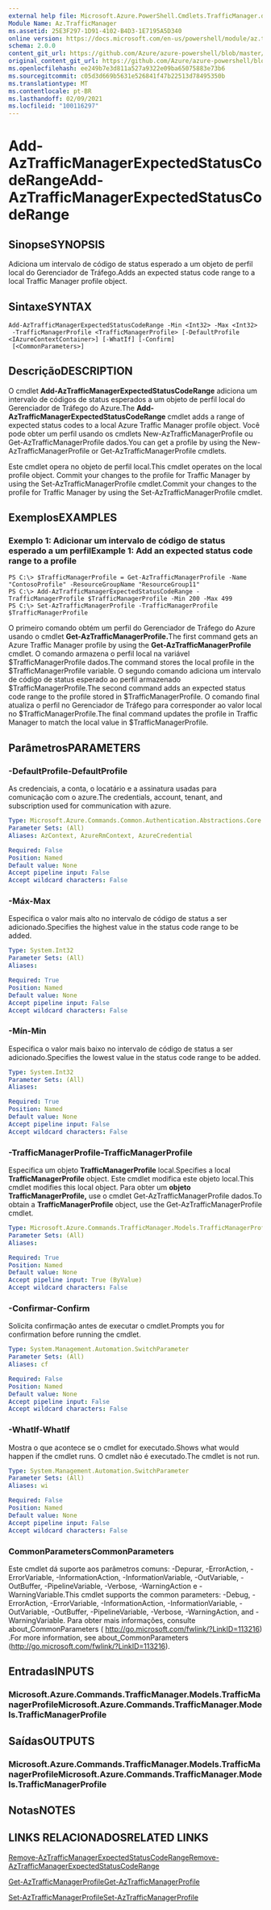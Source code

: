 ```yaml
---
external help file: Microsoft.Azure.PowerShell.Cmdlets.TrafficManager.dll-Help.xml
Module Name: Az.TrafficManager
ms.assetid: 25E3F297-1D91-4102-B4D3-1E7195A5D340
online version: https://docs.microsoft.com/en-us/powershell/module/az.trafficmanager/add-aztrafficmanagerexpectedstatuscoderange
schema: 2.0.0
content_git_url: https://github.com/Azure/azure-powershell/blob/master/src/TrafficManager/TrafficManager/help/Add-AzTrafficManagerExpectedStatusCodeRange.md
original_content_git_url: https://github.com/Azure/azure-powershell/blob/master/src/TrafficManager/TrafficManager/help/Add-AzTrafficManagerExpectedStatusCodeRange.md
ms.openlocfilehash: ee249b7e3d811a527a9322e09ba65075883e73b6
ms.sourcegitcommit: c05d3d669b5631e526841f47b22513d78495350b
ms.translationtype: MT
ms.contentlocale: pt-BR
ms.lasthandoff: 02/09/2021
ms.locfileid: "100116297"
---
```

# <span data-ttu-id="9b134-101">Add-AzTrafficManagerExpectedStatusCodeRange</span><span class="sxs-lookup"><span data-stu-id="9b134-101">Add-AzTrafficManagerExpectedStatusCodeRange</span></span>

## <span data-ttu-id="9b134-102">Sinopse</span><span class="sxs-lookup"><span data-stu-id="9b134-102">SYNOPSIS</span></span>
<span data-ttu-id="9b134-103">Adiciona um intervalo de código de status esperado a um objeto de perfil local do Gerenciador de Tráfego.</span><span class="sxs-lookup"><span data-stu-id="9b134-103">Adds an expected status code range to a local Traffic Manager profile object.</span></span>

## <span data-ttu-id="9b134-104">Sintaxe</span><span class="sxs-lookup"><span data-stu-id="9b134-104">SYNTAX</span></span>

```
Add-AzTrafficManagerExpectedStatusCodeRange -Min <Int32> -Max <Int32>
 -TrafficManagerProfile <TrafficManagerProfile> [-DefaultProfile <IAzureContextContainer>] [-WhatIf] [-Confirm]
 [<CommonParameters>]
```

## <span data-ttu-id="9b134-105">Descrição</span><span class="sxs-lookup"><span data-stu-id="9b134-105">DESCRIPTION</span></span>
<span data-ttu-id="9b134-106">O cmdlet **Add-AzTrafficManagerExpectedStatusCodeRange** adiciona um intervalo de códigos de status esperados a um objeto de perfil local do Gerenciador de Tráfego do Azure.</span><span class="sxs-lookup"><span data-stu-id="9b134-106">The **Add-AzTrafficManagerExpectedStatusCodeRange** cmdlet adds a range of expected status codes to a local Azure Traffic Manager profile object.</span></span>
<span data-ttu-id="9b134-107">Você pode obter um perfil usando os cmdlets New-AzTrafficManagerProfile ou Get-AzTrafficManagerProfile dados.</span><span class="sxs-lookup"><span data-stu-id="9b134-107">You can get a profile by using the New-AzTrafficManagerProfile or Get-AzTrafficManagerProfile cmdlets.</span></span>

<span data-ttu-id="9b134-108">Este cmdlet opera no objeto de perfil local.</span><span class="sxs-lookup"><span data-stu-id="9b134-108">This cmdlet operates on the local profile object.</span></span>
<span data-ttu-id="9b134-109">Commit your changes to the profile for Traffic Manager by using the Set-AzTrafficManagerProfile cmdlet.</span><span class="sxs-lookup"><span data-stu-id="9b134-109">Commit your changes to the profile for Traffic Manager by using the Set-AzTrafficManagerProfile cmdlet.</span></span>

## <span data-ttu-id="9b134-110">Exemplos</span><span class="sxs-lookup"><span data-stu-id="9b134-110">EXAMPLES</span></span>

### <span data-ttu-id="9b134-111">Exemplo 1: Adicionar um intervalo de código de status esperado a um perfil</span><span class="sxs-lookup"><span data-stu-id="9b134-111">Example 1: Add an expected status code range to a profile</span></span>
```
PS C:\> $TrafficManagerProfile = Get-AzTrafficManagerProfile -Name "ContosoProfile" -ResourceGroupName "ResourceGroup11"
PS C:\> Add-AzTrafficManagerExpectedStatusCodeRange -TrafficManagerProfile $TrafficManagerProfile -Min 200 -Max 499
PS C:\> Set-AzTrafficManagerProfile -TrafficManagerProfile $TrafficManagerProfile
```

<span data-ttu-id="9b134-112">O primeiro comando obtém um perfil do Gerenciador de Tráfego do Azure usando o cmdlet **Get-AzTrafficManagerProfile.**</span><span class="sxs-lookup"><span data-stu-id="9b134-112">The first command gets an Azure Traffic Manager profile by using the **Get-AzTrafficManagerProfile** cmdlet.</span></span>
<span data-ttu-id="9b134-113">O comando armazena o perfil local na variável $TrafficManagerProfile dados.</span><span class="sxs-lookup"><span data-stu-id="9b134-113">The command stores the local profile in the $TrafficManagerProfile variable.</span></span>
<span data-ttu-id="9b134-114">O segundo comando adiciona um intervalo de código de status esperado ao perfil armazenado $TrafficManagerProfile.</span><span class="sxs-lookup"><span data-stu-id="9b134-114">The second command adds an expected status code range to the profile stored in $TrafficManagerProfile.</span></span>
<span data-ttu-id="9b134-115">O comando final atualiza o perfil no Gerenciador de Tráfego para corresponder ao valor local no $TrafficManagerProfile.</span><span class="sxs-lookup"><span data-stu-id="9b134-115">The final command updates the profile in Traffic Manager to match the local value in $TrafficManagerProfile.</span></span>

## <span data-ttu-id="9b134-116">Parâmetros</span><span class="sxs-lookup"><span data-stu-id="9b134-116">PARAMETERS</span></span>

### <span data-ttu-id="9b134-117">-DefaultProfile</span><span class="sxs-lookup"><span data-stu-id="9b134-117">-DefaultProfile</span></span>
<span data-ttu-id="9b134-118">As credenciais, a conta, o locatário e a assinatura usadas para comunicação com o azure.</span><span class="sxs-lookup"><span data-stu-id="9b134-118">The credentials, account, tenant, and subscription used for communication with azure.</span></span>

```yaml
Type: Microsoft.Azure.Commands.Common.Authentication.Abstractions.Core.IAzureContextContainer
Parameter Sets: (All)
Aliases: AzContext, AzureRmContext, AzureCredential

Required: False
Position: Named
Default value: None
Accept pipeline input: False
Accept wildcard characters: False
```

### <span data-ttu-id="9b134-119">-Máx</span><span class="sxs-lookup"><span data-stu-id="9b134-119">-Max</span></span>
<span data-ttu-id="9b134-120">Especifica o valor mais alto no intervalo de código de status a ser adicionado.</span><span class="sxs-lookup"><span data-stu-id="9b134-120">Specifies the highest value in the status code range to be added.</span></span>

```yaml
Type: System.Int32
Parameter Sets: (All)
Aliases:

Required: True
Position: Named
Default value: None
Accept pipeline input: False
Accept wildcard characters: False
```

### <span data-ttu-id="9b134-121">-Mín</span><span class="sxs-lookup"><span data-stu-id="9b134-121">-Min</span></span>
<span data-ttu-id="9b134-122">Especifica o valor mais baixo no intervalo de código de status a ser adicionado.</span><span class="sxs-lookup"><span data-stu-id="9b134-122">Specifies the lowest value in the status code range to be added.</span></span>

```yaml
Type: System.Int32
Parameter Sets: (All)
Aliases:

Required: True
Position: Named
Default value: None
Accept pipeline input: False
Accept wildcard characters: False
```

### <span data-ttu-id="9b134-123">-TrafficManagerProfile</span><span class="sxs-lookup"><span data-stu-id="9b134-123">-TrafficManagerProfile</span></span>
<span data-ttu-id="9b134-124">Especifica um objeto **TrafficManagerProfile** local.</span><span class="sxs-lookup"><span data-stu-id="9b134-124">Specifies a local **TrafficManagerProfile** object.</span></span>
<span data-ttu-id="9b134-125">Este cmdlet modifica este objeto local.</span><span class="sxs-lookup"><span data-stu-id="9b134-125">This cmdlet modifies this local object.</span></span>
<span data-ttu-id="9b134-126">Para obter um **objeto TrafficManagerProfile,** use o cmdlet Get-AzTrafficManagerProfile dados.</span><span class="sxs-lookup"><span data-stu-id="9b134-126">To obtain a **TrafficManagerProfile** object, use the Get-AzTrafficManagerProfile cmdlet.</span></span>

```yaml
Type: Microsoft.Azure.Commands.TrafficManager.Models.TrafficManagerProfile
Parameter Sets: (All)
Aliases:

Required: True
Position: Named
Default value: None
Accept pipeline input: True (ByValue)
Accept wildcard characters: False
```

### <span data-ttu-id="9b134-127">-Confirmar</span><span class="sxs-lookup"><span data-stu-id="9b134-127">-Confirm</span></span>
<span data-ttu-id="9b134-128">Solicita confirmação antes de executar o cmdlet.</span><span class="sxs-lookup"><span data-stu-id="9b134-128">Prompts you for confirmation before running the cmdlet.</span></span>

```yaml
Type: System.Management.Automation.SwitchParameter
Parameter Sets: (All)
Aliases: cf

Required: False
Position: Named
Default value: None
Accept pipeline input: False
Accept wildcard characters: False
```

### <span data-ttu-id="9b134-129">-WhatIf</span><span class="sxs-lookup"><span data-stu-id="9b134-129">-WhatIf</span></span>
<span data-ttu-id="9b134-130">Mostra o que acontece se o cmdlet for executado.</span><span class="sxs-lookup"><span data-stu-id="9b134-130">Shows what would happen if the cmdlet runs.</span></span> <span data-ttu-id="9b134-131">O cmdlet não é executado.</span><span class="sxs-lookup"><span data-stu-id="9b134-131">The cmdlet is not run.</span></span>

```yaml
Type: System.Management.Automation.SwitchParameter
Parameter Sets: (All)
Aliases: wi

Required: False
Position: Named
Default value: None
Accept pipeline input: False
Accept wildcard characters: False
```

### <span data-ttu-id="9b134-132">CommonParameters</span><span class="sxs-lookup"><span data-stu-id="9b134-132">CommonParameters</span></span>
<span data-ttu-id="9b134-133">Este cmdlet dá suporte aos parâmetros comuns: -Depurar, -ErrorAction, -ErrorVariable, -InformationAction, -InformationVariable, -OutVariable, -OutBuffer, -PipelineVariable, -Verbose, -WarningAction e -WarningVariable.</span><span class="sxs-lookup"><span data-stu-id="9b134-133">This cmdlet supports the common parameters: -Debug, -ErrorAction, -ErrorVariable, -InformationAction, -InformationVariable, -OutVariable, -OutBuffer, -PipelineVariable, -Verbose, -WarningAction, and -WarningVariable.</span></span> <span data-ttu-id="9b134-134">Para obter mais informações, consulte about_CommonParameters ( http://go.microsoft.com/fwlink/?LinkID=113216) .</span><span class="sxs-lookup"><span data-stu-id="9b134-134">For more information, see about_CommonParameters (http://go.microsoft.com/fwlink/?LinkID=113216).</span></span>

## <span data-ttu-id="9b134-135">Entradas</span><span class="sxs-lookup"><span data-stu-id="9b134-135">INPUTS</span></span>

### <span data-ttu-id="9b134-136">Microsoft.Azure.Commands.TrafficManager.Models.TrafficManagerProfile</span><span class="sxs-lookup"><span data-stu-id="9b134-136">Microsoft.Azure.Commands.TrafficManager.Models.TrafficManagerProfile</span></span>

## <span data-ttu-id="9b134-137">Saídas</span><span class="sxs-lookup"><span data-stu-id="9b134-137">OUTPUTS</span></span>

### <span data-ttu-id="9b134-138">Microsoft.Azure.Commands.TrafficManager.Models.TrafficManagerProfile</span><span class="sxs-lookup"><span data-stu-id="9b134-138">Microsoft.Azure.Commands.TrafficManager.Models.TrafficManagerProfile</span></span>

## <span data-ttu-id="9b134-139">Notas</span><span class="sxs-lookup"><span data-stu-id="9b134-139">NOTES</span></span>

## <span data-ttu-id="9b134-140">LINKS RELACIONADOS</span><span class="sxs-lookup"><span data-stu-id="9b134-140">RELATED LINKS</span></span>

[<span data-ttu-id="9b134-141">Remove-AzTrafficManagerExpectedStatusCodeRange</span><span class="sxs-lookup"><span data-stu-id="9b134-141">Remove-AzTrafficManagerExpectedStatusCodeRange</span></span>](./Remove-AzTrafficManagerExpectedStatusCodeRange.md)

[<span data-ttu-id="9b134-142">Get-AzTrafficManagerProfile</span><span class="sxs-lookup"><span data-stu-id="9b134-142">Get-AzTrafficManagerProfile</span></span>](./Get-AzTrafficManagerProfile.md)

[<span data-ttu-id="9b134-143">Set-AzTrafficManagerProfile</span><span class="sxs-lookup"><span data-stu-id="9b134-143">Set-AzTrafficManagerProfile</span></span>](./Set-AzTrafficManagerProfile.md)
